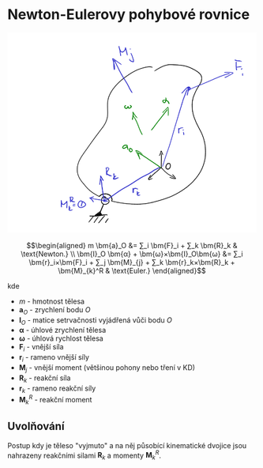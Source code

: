 Newton-Eulerovy pohybové rovnice
================================

![Těleso](N-E.png)

```math
\begin{aligned}
	m \bm{a}_O &= ∑_i \bm{F}_i
	+ ∑_k \bm{R}_k
	& \text{Newton.}
	\\
	\bm{I}_O \bm{α} + \bm{ω}×\bm{I}_O\bm{ω}
	&=
	∑_i \bm{r}_i×\bm{F}_i + ∑_j \bm{M}_{j}
	+ ∑_k \bm{r}_k×\bm{R}_k + \bm{M}_{k}^R
	& \text{Euler.}	
\end{aligned}
```
kde

* $`m`$ - hmotnost tělesa
* $`\bm{a}_O`$ - zrychlení bodu $`O`$
* $`\bm{I}_O`$ - matice setrvačnosti vyjádřená vůči bodu $`O`$
* $`\bm{α}`$ - úhlové zrychlení tělesa
* $`\bm{ω}`$ - úhlová rychlost tělesa
* $`\bm{F}_i`$ - vnější síla
* $`\bm{r}_i`$ - rameno vnější síly
* $`\bm{M}_j`$ - vnější moment (většinou pohony nebo tření v KD)
* $`\bm{R}_k`$ - reakční síla
* $`\bm{r}_k`$ - rameno reakční síly
* $`\bm{M}_k^R`$ - reakční moment

## Uvolňování
Postup kdy je těleso "vyjmuto" a na něj působící kinematické dvojice jsou nahrazeny reakčními silami $`\bm{R}_k`$ a momenty $`\bm{M}_{k}^R`$.